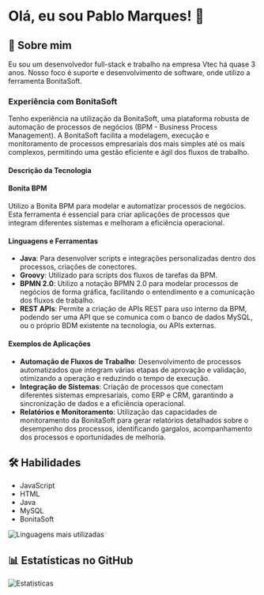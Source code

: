 
# Olá, eu sou Pablo Marques! 👋


## 🚀 Sobre mim
Eu sou um desenvolvedor full-stack e trabalho na empresa Vtec há quase 3 anos. Nosso foco é suporte e desenvolvimento de software, onde utilizo a ferramenta BonitaSoft.

### Experiência com BonitaSoft

Tenho experiência na utilização da BonitaSoft, uma plataforma robusta de automação de processos de negócios (BPM - Business Process Management). A BonitaSoft facilita a modelagem, execução e monitoramento de processos empresariais dos mais simples até os mais complexos, permitindo uma gestão eficiente e ágil dos fluxos de trabalho.

#### Descrição da Tecnologia

#### Bonita BPM
Utilizo a Bonita BPM para modelar e automatizar processos de negócios. Esta ferramenta é essencial para criar aplicações de processos que integram diferentes sistemas e melhoram a eficiência operacional.

#### Linguagens e Ferramentas
- **Java**: Para desenvolver scripts e integrações personalizadas dentro dos processos, criações de conectores.
- **Groovy**: Utilizado para scripts dos fluxos de tarefas da BPM.
- **BPMN 2.0**: Utilizo a notação BPMN 2.0 para modelar processos de negócios de forma gráfica, facilitando o entendimento e a comunicação dos fluxos de trabalho.
- **REST APIs**: Permite a criação de APIs REST para uso interno da BPM, podendo ser uma API que se comunica com o banco de dados MySQL, ou o próprio BDM existente na tecnologia, ou APIs externas.
#### Exemplos de Aplicações

- **Automação de Fluxos de Trabalho**: Desenvolvimento de processos automatizados que integram várias etapas de aprovação e validação, otimizando a operação e reduzindo o tempo de execução.
- **Integração de Sistemas**: Criação de processos que conectam diferentes sistemas empresariais, como ERP e CRM, garantindo a sincronização de dados e a eficiência operacional.
- **Relatórios e Monitoramento**: Utilização das capacidades de monitoramento da BonitaSoft para gerar relatórios detalhados sobre o desempenho dos processos, identificando gargalos, acompanhamento dos processos e oportunidades de melhoria.

## 🛠 Habilidades
- JavaScript
- HTML
- Java
- MySQL
- BonitaSoft

![Linguagens mais utilizadas](https://github-readme-stats.vercel.app/api/top-langs/?username=bitozera&layout=compact)


## 📊 Estatísticas no GitHub
![Estatisticas](https://github-readme-stats.vercel.app/api?username=bitozera&show_icons=true&theme=dracula)


